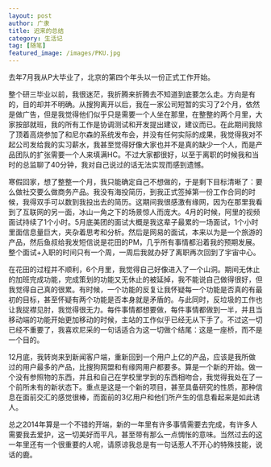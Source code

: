 ```yaml
---
layout: post
author: 广隶
title: 迟来的总结  
category: 生活记
tag: [随笔]
featured_image: /images/PKU.jpg
---
```

去年7月我从P大毕业了，北京的第四个年头以一份正式工作开始。  

整个研三毕业以前，我很迷茫，我折腾来折腾去不知道到底要怎么走。方向是有的，目的却并不明确。从搜狗离开以后，我在一家公司短暂的实习了2个月，依然是做广告，但是我觉得他们似乎只是需要一个人坐在那里，在整整的两个月里，大家按部就班，我的所有工作是协调测试和开发提出建议，建议而已。在此期间我除了顶着高烧参加了和尼尔森的系统发布会，并没有任何实际的成果，我觉得我对不起公司发给我的实习薪水，我甚至觉得好像大家也并不是真的缺少一个人，而是产品团队的扩张需要一个人来填满HC。不过大家都很好，以至于离职的时候我和当时的总监聊了40分钟，我对自己说过的话无法实现而感到遗憾。  

寒假回家，想了整整一个月，我只能确定自己不想做的，于是剩下目标清晰了：要么做社交要么做商务产品。我没有海投简历，到我正式签掉第一份工作合同的时候，我得双手可以数到我投出去的简历。这期间我很感激有缘网，因为在那里我看到了互联网的另一面，冰山一角之下的场景惊人而庞大。4月的时候，阿里的视频面试持续了1个小时。5月底美团的面试大概是我这辈子最累的一场面试，1个小时里面信息量巨大，夹杂着思考和分析。然后是网易的面试，本来以为是一个旅游的产品，然后鱼叔给我发短信说是花田的PM，几乎所有事情都沿着我的预期发展。整个面试+入职的时间只有一个周，一周后我就办好了离职再次回到了宇宙中心。  

在花田的过程并不顺利，6个月里，我觉得自己好像进入了一个山洞。期间无休止的加班完成功能，完成策划的功能又无休止的被延掉，我不能说自己做得很好，但我觉得自己真的很累。有时候，一个功能的反复让我怀疑每一个功能是否真的有最初的目标，甚至怀疑有两个功能是否本身就是矛盾的。与此同时，反垃圾的工作也让我捉襟见肘，我觉得很无力。每件事情都想要做，每件事情都做到一半，并且当移动端的功能开始更加移动的时候，主站的工作似乎已经无从下手了。不过这一切已经不重要了，我喜欢尼采的一句话适合为这一切做个结尾：这是一座桥，而不是一个目的。  

12月底，我转岗来到新闻客户端，重新回到一个用户上亿的产品，应该是我所做过的用户最多的产品，比搜狗网盟和有缘网用户都要多。算是一个新的开始。做一个没有参照物的东西，并且和自己在学校里学到的东西相吻合，我觉得我处在了一个前所未有的新状态下。重点是这是一个新的项目，甚至具备研究的性质，那种信息在面前交汇的感觉很棒，而面前的3亿用户和他们所产生的信息看起来是如此诱人。

总之2014年算是一个不错的开端，新的一年里有许多事情需要去完成，有许多人需要我去爱护，这一切美好而平凡，甚至带有那么一点惆怅的意味。当然过去的这一年里还有一个很重要的人呢，请原谅我总是有一句话惹人不开心的特殊技能，说话的鹿。